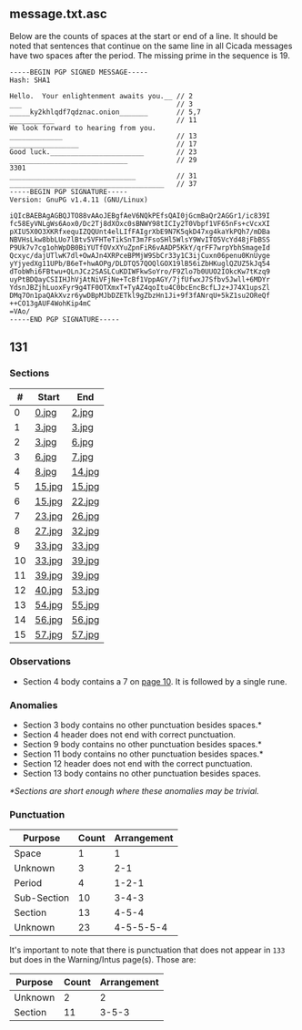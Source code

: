 ## message.txt.asc

Below are the counts of spaces at the start or end of a line. It should be noted that sentences
that continue on the same line in all Cicada messages have two spaces after the period. The missing
prime in the sequence is 19. 

```
-----BEGIN PGP SIGNED MESSAGE-----
Hash: SHA1

Hello.  Your enlightenment awaits you.__ // 2
___										 // 3
_____ky2khlqdf7qdznac.onion_______		 // 5,7
___________								 // 11
We look forward to hearing from you.
_____________							 // 13
_________________						 // 17
Good luck._______________________		 // 23
_____________________________			 // 29
3301
_______________________________			 // 31
______________________________________	 // 37
-----BEGIN PGP SIGNATURE-----
Version: GnuPG v1.4.11 (GNU/Linux)

iQIcBAEBAgAGBQJTO88vAAoJEBgfAeV6NQkPEfsQAI0jGcmBaQr2AGGr1/ic839I
fc58EyVNLgWs6Aox0/Dc2Tj8dXOxc0sBNWY98tICIy2T0Vbpf1VF65nFs+cVcxXI
pXIU5X0O3XKRfxequIZQQUnt4elLIfFAIgrXbE9N7K5qkD47xg4kaYkPQh7/mDBa
NBVHsLkw8bbLUo7lBtv5VFHTeTikSnT3m7FsoSHl5WlsY9WvITO5VcYd48jFbBSS
P9Uk7v7cg1ohWpDB0BiYUTfOVxXYuZpnFiR6vAADP5KkY/qrFF7wrpYbhSmageId
Qcxyc/dajUTlwK7dl+OwAJn4XRPceBPMjW9SbCr33y1C3ijCuxn06penu0KnUyge
yYjyedXg11UPb/B6eT+hwAOPg/DLDTQ57QOQlGOX19lB56iZbHKuglQZUZ5kJq54
dTobWhi6FBtwu+QLnJCz2SASLCuKDIWFkwSoYro/F9Zlo7b0UUO2IOkcKw7tKzq9
uyPtBDQayCSIIHJhVjAtNiVFjNe+TcBf1VppAGY/7jfUfwxJ7Sfbv5Jwll+6MDYr
YdsnJBZjhLuoxFyr9g4TF0OTXmxT+TyAZ4qoItu4C0bcEncBcfLJz+J74X1upsZl
DMq7On1paQAkXvzr6ywDBpMJbDZETkl9gZbzHn1Ji+9f3fANrqU+5kZ1su2OReQf
++CO13gAUF4WohKip4mC
=VAo/
-----END PGP SIGNATURE-----
```

## 131

### Sections

| #  | Start                                   | End                                     |
|----|-----------------------------------------|-----------------------------------------|
| 0  | [0.jpg](ky2khlqdf7qdznac.onion/0.jpg)   | [2.jpg](ky2khlqdf7qdznac.onion/2.jpg)   |
| 1  | [3.jpg](ky2khlqdf7qdznac.onion/3.jpg)   | [3.jpg](ky2khlqdf7qdznac.onion/3.jpg)   |
| 2  | [3.jpg](ky2khlqdf7qdznac.onion/3.jpg)   | [6.jpg](ky2khlqdf7qdznac.onion/6.jpg)   |
| 3  | [6.jpg](ky2khlqdf7qdznac.onion/6.jpg)   | [7.jpg](ky2khlqdf7qdznac.onion/7.jpg)   |
| 4  | [8.jpg](ky2khlqdf7qdznac.onion/8.jpg)   | [14.jpg](ky2khlqdf7qdznac.onion/14.jpg) |
| 5  | [15.jpg](ky2khlqdf7qdznac.onion/15.jpg) | [15.jpg](ky2khlqdf7qdznac.onion/15.jpg) |
| 6  | [15.jpg](ky2khlqdf7qdznac.onion/15.jpg) | [22.jpg](ky2khlqdf7qdznac.onion/22.jpg) |
| 7  | [23.jpg](ky2khlqdf7qdznac.onion/23.jpg) | [26.jpg](ky2khlqdf7qdznac.onion/26.jpg) |
| 8  | [27.jpg](ky2khlqdf7qdznac.onion/27.jpg) | [32.jpg](ky2khlqdf7qdznac.onion/32.jpg) |
| 9  | [33.jpg](ky2khlqdf7qdznac.onion/33.jpg) | [33.jpg](ky2khlqdf7qdznac.onion/33.jpg) |
| 10 | [33.jpg](ky2khlqdf7qdznac.onion/33.jpg) | [39.jpg](ky2khlqdf7qdznac.onion/39.jpg) |
| 11 | [39.jpg](ky2khlqdf7qdznac.onion/39.jpg) | [39.jpg](ky2khlqdf7qdznac.onion/39.jpg) |
| 12 | [40.jpg](ky2khlqdf7qdznac.onion/40.jpg) | [53.jpg](ky2khlqdf7qdznac.onion/53.jpg) |
| 13 | [54.jpg](ky2khlqdf7qdznac.onion/54.jpg) | [55.jpg](ky2khlqdf7qdznac.onion/55.jpg) |
| 14 | [56.jpg](ky2khlqdf7qdznac.onion/56.jpg) | [56.jpg](ky2khlqdf7qdznac.onion/56.jpg) |
| 15 | [57.jpg](ky2khlqdf7qdznac.onion/57.jpg) | [57.jpg](ky2khlqdf7qdznac.onion/57.jpg) |

### Observations

- Section 4 body contains a 7 on [page 10](ky2khlqdf7qdznac.onion/10.jpg). It is followed by a single rune.

### Anomalies

- Section 3 body contains no other punctuation besides spaces.\*
- Section 4 header does not end with correct punctuation.
- Section 9 body contains no other punctuation besides spaces.\*
- Section 11 body contains no other punctuation besides spaces.\*
- Section 12 header does not end with the correct punctuation.
- Section 13 body contains no other punctuation besides spaces.

*\*Sections are short enough where these anomalies may be trivial.*

### Punctuation

| Purpose     | Count | Arrangement |
|-------------|-------|-------------|
| Space       | 1     | 1           |
| Unknown 	  | 3     | 2-1         |
| Period      | 4     | 1-2-1       |
| Sub-Section | 10    | 3-4-3       |
| Section     | 13	  | 4-5-4		|
| Unknown     | 23    | 4-5-5-5-4   |

It's important to note that there is punctuation that does not appear in `133` but does in the Warning/Intus page(s). Those are:

| Purpose     | Count | Arrangement |
|-------------|-------|-------------|
| Unknown 	  | 2     | 2           | 
| Section     | 11    | 3-5-3       |
